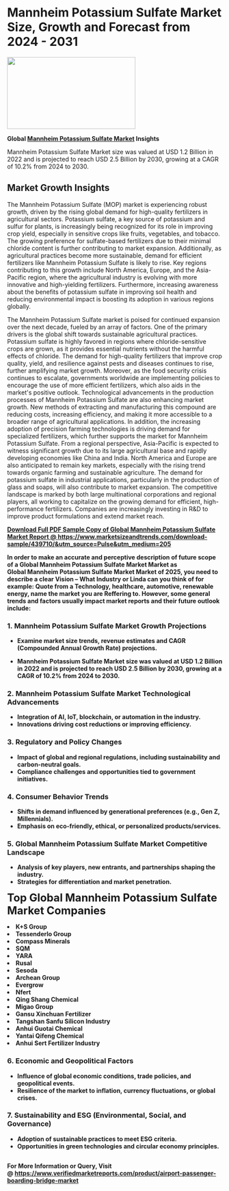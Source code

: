 <H1>Mannheim Potassium Sulfate Market Size, Growth and Forecast from 2024 - 2031</H1><img class="aligncenter size-medium wp-image-584254" src="https://thirdeyenews.in/wp-content/uploads/2024/09/Global-Market-Research-300x168.jpeg" alt="" width="300" height="168" /><p><strong>Global&nbsp;<a href="https://www.marketsizeandtrends.com/download-sample/439710/&amp;utm_source=Pulse&amp;utm_medium=205">Mannheim Potassium Sulfate Market</a> Insights</strong></p><p>Mannheim Potassium Sulfate Market size was valued at USD 1.2 Billion in 2022 and is projected to reach USD 2.5 Billion by 2030, growing at a CAGR of 10.2% from 2024 to 2030.</p><p><h2>Market Growth Insights</h2> <p>The Mannheim Potassium Sulfate (MOP) market is experiencing robust growth, driven by the rising global demand for high-quality fertilizers in agricultural sectors. Potassium sulfate, a key source of potassium and sulfur for plants, is increasingly being recognized for its role in improving crop yield, especially in sensitive crops like fruits, vegetables, and tobacco. The growing preference for sulfate-based fertilizers due to their minimal chloride content is further contributing to market expansion. Additionally, as agricultural practices become more sustainable, demand for efficient fertilizers like Mannheim Potassium Sulfate is likely to rise. Key regions contributing to this growth include North America, Europe, and the Asia-Pacific region, where the agricultural industry is evolving with more innovative and high-yielding fertilizers. Furthermore, increasing awareness about the benefits of potassium sulfate in improving soil health and reducing environmental impact is boosting its adoption in various regions globally.</p> <p><strong><a href="#"></a></strong></p> <p>The Mannheim Potassium Sulfate market is poised for continued expansion over the next decade, fueled by an array of factors. One of the primary drivers is the global shift towards sustainable agricultural practices. Potassium sulfate is highly favored in regions where chloride-sensitive crops are grown, as it provides essential nutrients without the harmful effects of chloride. The demand for high-quality fertilizers that improve crop quality, yield, and resilience against pests and diseases continues to rise, further amplifying market growth. Moreover, as the food security crisis continues to escalate, governments worldwide are implementing policies to encourage the use of more efficient fertilizers, which also aids in the market's positive outlook. Technological advancements in the production processes of Mannheim Potassium Sulfate are also enhancing market growth. New methods of extracting and manufacturing this compound are reducing costs, increasing efficiency, and making it more accessible to a broader range of agricultural applications. In addition, the increasing adoption of precision farming technologies is driving demand for specialized fertilizers, which further supports the market for Mannheim Potassium Sulfate. From a regional perspective, Asia-Pacific is expected to witness significant growth due to its large agricultural base and rapidly developing economies like China and India. North America and Europe are also anticipated to remain key markets, especially with the rising trend towards organic farming and sustainable agriculture. The demand for potassium sulfate in industrial applications, particularly in the production of glass and soaps, will also contribute to market expansion. The competitive landscape is marked by both large multinational corporations and regional players, all working to capitalize on the growing demand for efficient, high-performance fertilizers. Companies are increasingly investing in R&D to improve product formulations and extend market reach. <p><strong><a href="#"></p><p><span class=""><strong>Download Full PDF Sample Copy of Global Mannheim Potassium Sulfate Market Report</strong> @ <a href="https://www.marketsizeandtrends.com/download-sample/439710/&amp;utm_source=Pulse&amp;utm_medium=205" target="_blank">https://www.marketsizeandtrends.com/download-sample/439710/&amp;utm_source=Pulse&amp;utm_medium=205</a></span></p><p>In order to make an accurate and perceptive description of future scope of a Global&nbsp;Mannheim Potassium Sulfate Market Market as Global&nbsp;Mannheim Potassium Sulfate Market Market of 2025, you need to describe a clear Vision &ndash; What Industry or Linda can you think of for example: Quote from a Technology, healthcare, automotive, renewable energy, name the market you are Reffering to. However, some general trends and factors usually impact market reports and their future outlook include:</p><h3>1.&nbsp;<strong>Mannheim Potassium Sulfate Market Growth Projections</strong></h3><ul><li>Examine market size trends, revenue estimates and CAGR (Compounded Annual Growth Rate) projections.</li><li><p>Mannheim Potassium Sulfate Market size was valued at USD 1.2 Billion in 2022 and is projected to reach USD 2.5 Billion by 2030, growing at a CAGR of 10.2% from 2024 to 2030.</p></li></ul><h3>2.&nbsp;<strong>Mannheim Potassium Sulfate Market Technological Advancements</strong></h3><ul><li>Integration of AI, IoT, blockchain, or automation in the industry.</li><li>Innovations driving cost reductions or improving efficiency.</li></ul><h3>3.&nbsp;<strong>Regulatory and Policy Changes</strong></h3><ul><li>Impact of global and regional regulations, including sustainability and carbon-neutral goals.</li><li>Compliance challenges and opportunities tied to government initiatives.</li></ul><h3>4.&nbsp;<strong>Consumer Behavior Trends</strong></h3><ul><li>Shifts in demand influenced by generational preferences (e.g., Gen Z, Millennials).</li><li>Emphasis on eco-friendly, ethical, or personalized products/services.</li></ul><h3>5.&nbsp;<strong>Global Mannheim Potassium Sulfate Market Competitive Landscape</strong></h3><ul><li>Analysis of key players, new entrants, and partnerships shaping the industry.</li><li>Strategies for differentiation and market penetration.</li></ul><p data-pm-slice="1 1 []"><span style="color: inherit; font-family: inherit; font-size: 25px;">Top Global Mannheim Potassium Sulfate Market Companies</span></p><div class="" data-test-id=""><p><li>K+S Group</li><li> Tessenderlo Group</li><li> Compass Minerals</li><li> SQM</li><li> YARA</li><li> Rusal</li><li> Sesoda</li><li> Archean Group</li><li> Evergrow</li><li> Nfert</li><li> Qing Shang Chemical</li><li> Migao Group</li><li> Gansu Xinchuan Fertilizer</li><li> Tangshan Sanfu Silicon Industry</li><li> Anhui Guotai Chemical</li><li> Yantai Qifeng Chemical</li><li> Anhui Sert Fertilizer Industry</li></p></div><h3>6.&nbsp;<strong>Economic and Geopolitical Factors</strong></h3><ul><li>Influence of global economic conditions, trade policies, and geopolitical events.</li><li>Resilience of the market to inflation, currency fluctuations, or global crises.</li></ul><h3>7.&nbsp;<strong>Sustainability and ESG (Environmental, Social, and Governance)</strong></h3><ul><li>Adoption of sustainable practices to meet ESG criteria.</li><li>Opportunities in green technologies and circular economy principles.</li></ul><h2><strong style="font-size: 14px;">For More Information or Query, Visit @&nbsp;</strong><a style="background-color: #ffffff; font-size: 14px;" href="https://www.marketsizeandtrends.com/report/mannheim-potassium-sulfate-market/" target="_blank">https://www.verifiedmarketreports.com/product/airport-passenger-boarding-bridge-market</a></h2>
